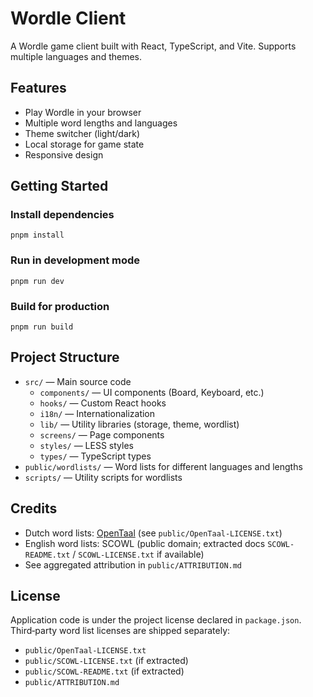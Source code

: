 # Wordle Client

A Wordle game client built with React, TypeScript, and Vite. Supports multiple languages and themes.

## Features

- Play Wordle in your browser
- Multiple word lengths and languages
- Theme switcher (light/dark)
- Local storage for game state
- Responsive design

## Getting Started

### Install dependencies

```
pnpm install
```

### Run in development mode

```
pnpm run dev
```

### Build for production

```
pnpm run build
```

## Project Structure

- `src/` — Main source code
    - `components/` — UI components (Board, Keyboard, etc.)
    - `hooks/` — Custom React hooks
    - `i18n/` — Internationalization
    - `lib/` — Utility libraries (storage, theme, wordlist)
    - `screens/` — Page components
    - `styles/` — LESS styles
    - `types/` — TypeScript types
- `public/wordlists/` — Word lists for different languages and lengths
- `scripts/` — Utility scripts for wordlists

## Credits

- Dutch word lists: [OpenTaal](https://opentaal.org/) (see `public/OpenTaal-LICENSE.txt`)
- English word lists: SCOWL (public domain; extracted docs `SCOWL-README.txt` / `SCOWL-LICENSE.txt` if available)
- See aggregated attribution in `public/ATTRIBUTION.md`

## License

Application code is under the project license declared in `package.json`.
Third‑party word list licenses are shipped separately:

- `public/OpenTaal-LICENSE.txt`
- `public/SCOWL-LICENSE.txt` (if extracted)
- `public/SCOWL-README.txt` (if extracted)
- `public/ATTRIBUTION.md`
